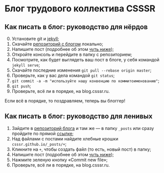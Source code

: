 # Блог трудового коллектива CSSSR

## Как писать в блог: руководство для нёрдов

0. Установите git и [jekyll](http://jekyllrb.com);
1. Скачайте [репозиторий с блогом](https://github.com/CSSSR/csssr.github.io) локально;
2. Напишите пост (подробнее об этом [чуть ниже]());
3. Откройте консоль и перейдите в папку с репозиторием;
4. Посмотрите, как будет выглядеть ваш пост в блоге, у себя командой `jekyll serve`;
5. Скачайте последние изменения `git pull --rebase origin master`;
6. Проверьте, как у вас дела командой `git status`;
7. `git commit -a -m "используйте нашу конвенцию по коммитоименованию"`;
8. `git push`;
9. Проверьте, всё ли в порядке, на blog.csssr.ru.

Если всё в порядке, то поздравляем, теперь вы блоггер!

## Как писать в блог: руководство для ленивых

1. Зайдите в [репозиторий блога](https://github.com/CSSSR/csssr.github.io) и там же — в папку `_posts` или сразу пройдите по прямой [ссылке](https://github.com/CSSSR/csssr.github.io/tree/master/_posts);
2. Над файлами с постами найдите хлебные крошки `csssr.github.io/_posts/+`;
3. Кликните на `+`, чтобы создать файл (то есть, новый пост) в папку;
4. Напишите пост (подробнее об этом [чуть ниже]());
5. Нажмите зеленую кнопку «Commit new file»;
6. Проверьте, всё ли в порядке, на blog.csssr.ru.



